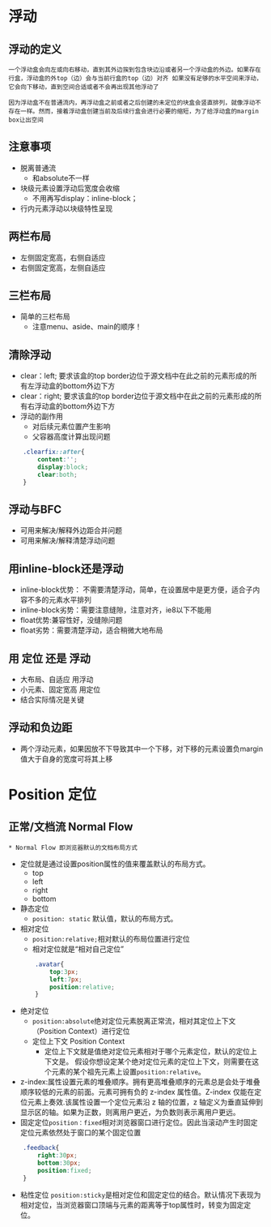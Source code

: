 # 浮动
## 浮动的定义
    一个浮动盒会向左或向右移动，直到其外边挨到包含块边沿或者另一个浮动盒的外边。如果存在行盒，浮动盒的外top（边）会与当前行盒的top（边）对齐 如果没有足够的水平空间来浮动，它会向下移动，直到空间合适或者不会再出现其他浮动了

    因为浮动盒不在普通流内，再浮动盒之前或者之后创建的未定位的块盒会竖直排列，就像浮动不存在一样。然而，接着浮动盒创建当前及后续行盒会进行必要的缩短，为了给浮动盒的margin box让出空间
## 注意事项
* 脱离普通流
    * 和absolute不一样
* 块级元素设置浮动后宽度会收缩
    * 不用再写display：inline-block；
* 行内元素浮动以块级特性呈现

## 两栏布局
* 左侧固定宽高，右侧自适应
* 右侧固定宽高，左侧自适应
## 三栏布局
* 简单的三栏布局
    * 注意menu、aside、main的顺序！
## 清除浮动
* clear：left; 要求该盒的top border边位于源文档中在此之前的元素形成的所有左浮动盒的bottom外边下方
* clear：right; 要求该盒的top border边位于源文档中在此之前的元素形成的所有右浮动盒的bottom外边下方
* 浮动的副作用
    * 对后续元素位置产生影响
    * 父容器高度计算出现问题

```css
    .clearfix::after{
        content:'';
        display:block;
        clear:both;
    }
```
## 浮动与BFC

* 可用来解决/解释外边距合并问题
* 可用来解决/解释清楚浮动问题

## 用inline-block还是浮动
* inline-block优势： 不需要清楚浮动，简单，在设置居中是更方便，适合子内容不多的元素水平排列
* inline-block劣势：需要注意缝隙，注意对齐，ie8以下不能用
* float优势:兼容性好，没缝隙问题
* float劣势：需要清楚浮动，适合稍微大地布局

## 用 定位  还是 浮动
* 大布局、自适应 用浮动
* 小元素、固定宽高 用定位
* 结合实际情况是关键

## 浮动和负边距
* 两个浮动元素，如果因放不下导致其中一个下移，对下移的元素设置负margin值大于自身的宽度可将其上移

<!-- 1. 浮动元素有什么特征？对父容器、其他浮动元素、普通元素、文字分别有什么影响？
* 特征
    * 浮动元素会脱离正常的文档流，按照其外边距指定的位置相对于它的上一个块级元素（或父元素）显示
    * 浮动元素后面的块级元素的内容会向此浮动元素的外边距靠齐，但是边框和背景却忽略浮动元素而向上一个任意非浮动元素靠齐
    * 浮动元素后面的内联元素会向此浮动元素的外边距靠齐
    * 块级元素设置浮动后宽度会收缩
    * 行内元素浮动以块级特性呈现
* 影响
    * 对父容器高度的计算会产生问题，对后续元素的位置会产生影响，浮动盒的外top（边）会与当前行盒的top（边）对齐 如果没有足够的水平空间来浮动，它会向下移动，直到空间合适或者不会再出现其他浮动了，对文字会让出空间。
2. 清除浮动指什么？如何清除浮动？ 两种以上方法
* 清除浮动指当容器的高度为auto，且容器的内容中有浮动（float为left或right）的元素，在这种情况下，容器的高度不能自动伸长以适应内容的高度，使得内容溢出到容器外面而影响（甚至破坏）布局的现象。这个现象叫浮动溢出，为了防止这个现象的出现而进行的CSS处理，就叫CSS清除浮动。
* 方法一：
```css
 .clearfix::after{
        content:'';
        display:block;
        clear:both;
    }
```
* 方法二：

3. 有几种定位方式？分别是如何实现定位的？参考点是什么？使用场景是什么？
4. z-index 有什么作用？ 如何使用？
5. 实现如下导航栏效果 ：查看效果，在下方附上线上预览地址
6.  -->

# Position 定位
## 正常/文档流 Normal Flow
    * Normal Flow 即浏览器默认的文档布局方式
* 定位就是通过设置position属性的值来覆盖默认的布局方式。
    * top
    * left
    * right
    * bottom
* 静态定位
    * `position: static` 默认值，默认的布局方式。
* 相对定位
    * `position:relative;`相对默认的布局位置进行定位
    * 相对定位就是“相对自己定位”
    ```css
        .avatar{
            top:3px;
            left:7px;
            position:relative;
        }
    ```
* 绝对定位
    * `position:absolute`绝对定位元素脱离正常流，相对其定位上下文（Position Context）进行定位
    * 定位上下文 Position Context
        * 定位上下文就是值绝对定位元素相对于哪个元素定位，默认的定位上下文是<html>。    假设你想设定某个绝对定位元素的定位上下文，则需要在这个元素的某个祖先元素上设置`position:relative`。
* z-index:属性设置元素的堆叠顺序。拥有更高堆叠顺序的元素总是会处于堆叠顺序较低的元素的前面。元素可拥有负的 z-index 属性值。Z-index 仅能在定位元素上奏效.该属性设置一个定位元素沿 z 轴的位置，z 轴定义为垂直延伸到显示区的轴。如果为正数，则离用户更近，为负数则表示离用户更远。
* 固定定位`position：fixed`相对浏览器窗口进行定位。因此当滚动产生时固定定位元素依然处于窗口的某个固定位置
```css
    .feedback{
        right:30px;
        bottom:30px;
        position:fixed;
    }
```
* 粘性定位 `position:sticky`是相对定位和固定定位的结合。默认情况下表现为相对定位，当浏览器窗口顶端与元素的距离等于top属性时，转变为固定定位。